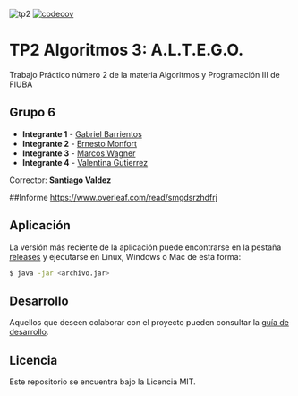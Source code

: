 ![tp2](https://github.com/valengutierrez/algo3_tp2/actions/workflows/build.yml/badge.svg) [![codecov](https://codecov.io/gh/valengutierrez/algo3_tp2/branch/master/graph/badge.svg)](https://codecov.io/gh/valengutierrez/algo3_tp2)

# TP2 Algoritmos 3: A.L.T.E.G.O. 

Trabajo Práctico número 2 de la materia Algoritmos y Programación III de FIUBA

## Grupo 6

* **Integrante 1** - [Gabriel Barrientos](https://github.com/gabbo3)
* **Integrante 2** - [Ernesto Monfort](https://github.com/EMonfort)
* **Integrante 3** - [Marcos Wagner](https://github.com/WagnerMarcos)
* **Integrante 4** - [Valentina Gutierrez](https://github.com/valengutierrez)

Corrector: **Santiago Valdez**

##Informe
https://www.overleaf.com/read/smgdsrzhdfrj

## Aplicación

La versión más reciente de la aplicación puede encontrarse en la pestaña [releases](https://github.com/valengutierrez/algo3_tp2/releases/latest) y ejecutarse en Linux, Windows o Mac de esta forma:

```bash
$ java -jar <archivo.jar>
```

## Desarrollo

Aquellos que deseen colaborar con el proyecto pueden consultar la [guía de desarrollo](./docs/Desarrollo.md).

## Licencia

Este repositorio se encuentra bajo la Licencia MIT.


